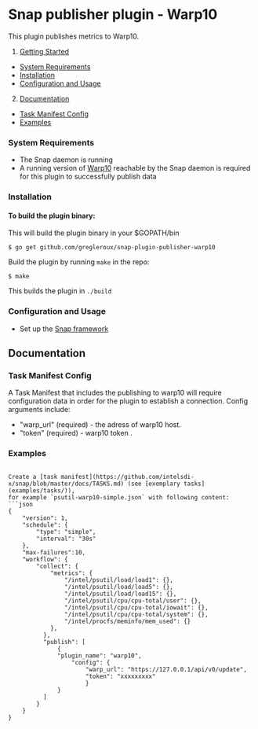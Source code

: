 # Snap publisher plugin - Warp10

This plugin publishes metrics to Warp10.

1. [Getting Started](#getting-started)
  * [System Requirements](#system-requirements)
  * [Installation](#installation)
  * [Configuration and Usage](#configuration-and-usage)
2. [Documentation](#documentation)
  * [Task Manifest Config](#task-manifest-config)
  * [Examples](#examples)

### System Requirements
* The Snap daemon is running
* A running version of [Warp10](https://github.com/cityzendata/warp10-platform) reachable by the Snap daemon is required for this plugin to successfully publish data

### Installation
#### To build the plugin binary:
This will build the plugin binary in your $GOPATH/bin
```
$ go get github.com/gregleroux/snap-plugin-publisher-warp10
```

Build the plugin by running `make` in the repo:
```
$ make
```
This builds the plugin in `./build`

### Configuration and Usage
* Set up the [Snap framework](https://github.com/intelsdi-x/snap/blob/master/README.md#getting-started)

## Documentation

### Task Manifest Config
A Task Manifest that includes the publishing to warp10 will require configuration data in order for the plugin to establish a connection. Config arguments include:
* "warp_url" (required) - the adress of warp10 host.
* "token" (required) - warp10 token .

### Examples

```

Create a [task manifest](https://github.com/intelsdi-x/snap/blob/master/docs/TASKS.md) (see [exemplary tasks](examples/tasks/)),
for example `psutil-warp10-simple.json` with following content:
```json
{
    "version": 1,
    "schedule": {
        "type": "simple",
        "interval": "30s"
    },
    "max-failures":10,
    "workflow": {
        "collect": {
            "metrics": {
                "/intel/psutil/load/load1": {},
                "/intel/psutil/load/load5": {},
                "/intel/psutil/load/load15": {},
                "/intel/psutil/cpu/cpu-total/user": {},
                "/intel/psutil/cpu/cpu-total/iowait": {},
                "/intel/psutil/cpu/cpu-total/system": {},
                "/intel/procfs/meminfo/mem_used": {}
            },
          },
          "publish": [
              {
              "plugin_name": "warp10",
                  "config": {
                      "warp_url": "https://127.0.0.1/api/v0/update",
                      "token": "xxxxxxxxx"
                      }
              }
          ]
        }
    }
}

```
